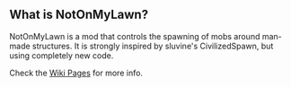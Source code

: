 What is NotOnMyLawn?
--------------------

NotOnMyLawn is a mod that controls the spawning of mobs around man-made 
structures. It is strongly inspired by sluvine's CivilizedSpawn, but using 
completely new code.

Check the [Wiki Pages](https://github.com/gigaherz/NotOnMyLawn/wiki) for more info.
